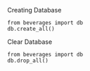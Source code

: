 

Creating Database

    from beverages import db
    db.create_all()

Clear Database

    from beverages import db
    db.drop_all()

